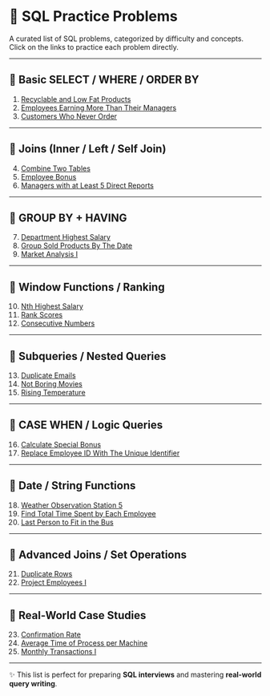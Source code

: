 # 📘 SQL Practice Problems

A curated list of SQL problems, categorized by difficulty and concepts.  
Click on the links to practice each problem directly.

---

## 🔹 Basic SELECT / WHERE / ORDER BY
1. [Recyclable and Low Fat Products](https://lnkd.in/giCMDWZ7)  
2. [Employees Earning More Than Their Managers](https://lnkd.in/gwsSYgtZ)  
3. [Customers Who Never Order](https://lnkd.in/gZSt4Tss)  

---

## 🔹 Joins (Inner / Left / Self Join)
4. [Combine Two Tables](https://lnkd.in/gdx79tEw)  
5. [Employee Bonus](https://lnkd.in/gFWaPmDZ)  
6. [Managers with at Least 5 Direct Reports](https://lnkd.in/gRScEMUA)  

---

## 🔹 GROUP BY + HAVING
7. [Department Highest Salary](https://lnkd.in/g5VZARa7)  
8. [Group Sold Products By The Date](https://lnkd.in/gr3TpMJZ)  
9. [Market Analysis I](https://lnkd.in/gtcMnrBK)  

---

## 🔹 Window Functions / Ranking
10. [Nth Highest Salary](https://lnkd.in/gn3fxzVB)  
11. [Rank Scores](https://lnkd.in/gmxPyjNw)  
12. [Consecutive Numbers](https://lnkd.in/giZZw7gg)  

---

## 🔹 Subqueries / Nested Queries
13. [Duplicate Emails](https://lnkd.in/gfJvRJ8R)  
14. [Not Boring Movies](https://lnkd.in/gdGCjQX5)  
15. [Rising Temperature](https://lnkd.in/gr94BNej)  

---

## 🔹 CASE WHEN / Logic Queries
16. [Calculate Special Bonus](https://lnkd.in/gNXY2Hsm)  
17. [Replace Employee ID With The Unique Identifier](https://lnkd.in/gfV3J5wX)  

---

## 🔹 Date / String Functions
18. [Weather Observation Station 5](https://lnkd.in/g6HZ8YMr)  
19. [Find Total Time Spent by Each Employee](https://lnkd.in/gCwFTWPb)  
20. [Last Person to Fit in the Bus](https://lnkd.in/g_KSAcHn)  

---

## 🔹 Advanced Joins / Set Operations
21. [Duplicate Rows](https://lnkd.in/gCQ8FF4A)  
22. [Project Employees I](https://lnkd.in/g-pQUSWb)  

---

## 🔹 Real-World Case Studies
23. [Confirmation Rate](https://lnkd.in/gMEHhqix)  
24. [Average Time of Process per Machine](https://lnkd.in/g8ns9EwU)  
25. [Monthly Transactions I](https://lnkd.in/gMRJfd7B)  

---

✨ This list is perfect for preparing **SQL interviews** and mastering **real-world query writing**.  